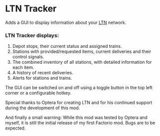 # LTN Tracker

Adds a GUI to display information about your [LTN](https://mods.factorio.com/mod/LogisticTrainNetwork) network.

### LTN Tracker displays:
1. Depot stops, their current status and assigned trains.
2. Stations with provided/requested items, current deliveries and their control signals.
3. The combined inventory of all stations, with detailed information for each item.
4. A history of recent deliveries.
5. Alerts for stations and trains.

The GUI can be switched on and off using a toggle button in the top left corner or a configurable hotkey.

Special thanks to Optera for creating LTN and for his continued support during the development of this mod.

And finally a small warning: While this mod was tested by Optera and myself, it is still the initial release of my first Factorio mod. Bugs are to be expected.

